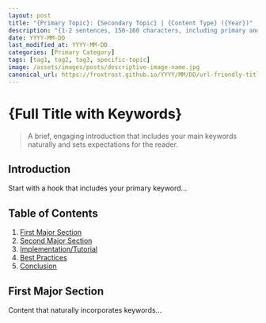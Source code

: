 ```yaml
---
layout: post
title: "{Primary Topic}: {Secondary Topic} | {Content Type} ({Year})"
description: "{1-2 sentences, 150-160 characters, including primary and secondary keywords}"
date: YYYY-MM-DD
last_modified_at: YYYY-MM-DD
categories: [Primary Category]
tags: [tag1, tag2, tag3, specific-topic]
image: /assets/images/posts/descriptive-image-name.jpg
canonical_url: https://froxtrost.github.io/YYYY/MM/DD/url-friendly-title/
---
```


# {Full Title with Keywords}

> A brief, engaging introduction that includes your main keywords naturally and sets expectations for the reader.

## Introduction

Start with a hook that includes your primary keyword...

## Table of Contents
1. [First Major Section](#first-major-section)
2. [Second Major Section](#second-major-section)
3. [Implementation/Tutorial](#implementation)
4. [Best Practices](#best-practices)
5. [Conclusion](#conclusion)

## First Major Section

Content that naturally incorporates keywords...

<!--
SEO Title Guidelines:
1. Keep titles between 50-60 characters
2. Include primary keyword at the start
3. Use power words: Guide, Tutorial, Deep Dive, Complete, Essential
4. Add year for timely content
5. Use proper capitalization
6. Include searchable terms

Examples:
- "Rust Performance Tips: Memory Optimization Guide (2024)"
- "Distributed Systems in Rust: From Theory to Production"
- "WebAssembly and Rust: Building Fast Web Applications"
--> 